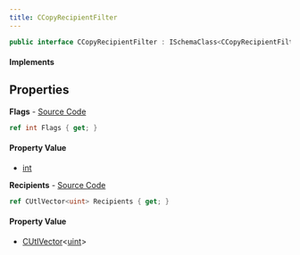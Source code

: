 ```yaml
---
title: CCopyRecipientFilter
---
```


```csharp
public interface CCopyRecipientFilter : ISchemaClass<CCopyRecipientFilter>, ISchemaField, ISchemaClass, INativeHandle
```

#### Implements

## Properties

**Flags** - [Source Code](https://github.com/swiftly-solution/swiftlys2/blob/master/managed/src/SwiftlyS2.Generated/Schemas/Interfaces/CCopyRecipientFilter.cs#L16)

```csharp
ref int Flags { get; }
```

#### Property Value

- [int](https://learn.microsoft.com/dotnet/api/system.int32)

**Recipients** - [Source Code](https://github.com/swiftly-solution/swiftlys2/blob/master/managed/src/SwiftlyS2.Generated/Schemas/Interfaces/CCopyRecipientFilter.cs#L18)

```csharp
ref CUtlVector<uint> Recipients { get; }
```

#### Property Value

- [CUtlVector](/docs/api/shared/natives/cutlvector-1)<[uint](https://learn.microsoft.com/dotnet/api/system.uint32)>

